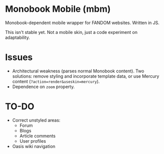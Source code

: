 # Monobook Mobile (mbm)
Monobook-dependent mobile wrapper for FANDOM websites. Written in JS.

This isn't stable yet. Not a mobile skin, just a code experiment on adaptability.

# Issues
* Architectural weakness (parses normal Monobook content). Two solutions: remove styling and incorporate template data, or use Mercury content (`?action=render&useskin=mercury`).
* Dependence on `zoom` property.

# TO-DO
* Correct unstyled areas:
  * Forum
  * Blogs
  * Article comments
  * User profiles
* Oasis wiki navigation
